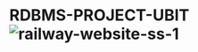 # RDBMS-PROJECT-UBIT![railway-website-ss-1](https://user-images.githubusercontent.com/79870979/193332916-2a735f01-37f4-4261-9391-7e8cd122bf90.png)


